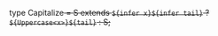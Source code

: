type Capitalize<S extends string> = S extends `${infer x}${infer tail}` ? `${Uppercase<x>}${tail}` : S;
